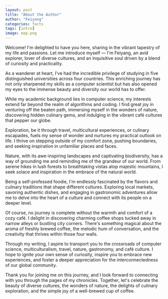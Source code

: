 ```yaml
---
layout: post
title: "About the Author"
author: "Feiyang"
categories: facts
tags: [intro]
image: map.png
---
```


Welcome! I'm delighted to have you here, sharing in the vibrant tapestry of my life and passions. Let me introduce myself — I'm Feiyang, an avid explorer, lover of diverse cultures, and an inquisitive soul driven by a blend of curiosity and practicality.

As a wanderer at heart, I've had the incredible privilege of studying in five distinguished universities across four countries. This enriching journey has not only sharpened my skills as a computer scientist but has also opened my eyes to the immense beauty and diversity our world has to offer.

While my academic background lies in computer science, my interests extend far beyond the realm of algorithms and coding. I find great joy in venturing off the beaten path, immersing myself in the wonders of nature, discovering hidden culinary gems, and indulging in the vibrant café cultures that pepper our globe.

Exploration, be it through travel, multicultural experiences, or culinary escapades, fuels my sense of wonder and nurtures my practical outlook on life. I thrive on stepping outside of my comfort zone, pushing boundaries, and seeking inspiration in unfamiliar places and faces.

Nature, with its awe-inspiring landscapes and captivating biodiversity, has a way of grounding me and reminding me of the grandeur of our world. From serene hikes in lush forests to breathtaking vistas atop majestic mountains, I seek solace and inspiration in the embrace of the natural world.

Being a self-professed foodie, I'm endlessly fascinated by the flavors and culinary traditions that shape different cultures. Exploring local markets, savoring authentic dishes, and engaging in gastronomic adventures allow me to delve into the heart of a culture and connect with its people on a deeper level.

Of course, no journey is complete without the warmth and comfort of a cozy café. I delight in discovering charming coffee shops tucked away in narrow alleys or bustling city corners. There's something magical about the aroma of freshly brewed coffee, the melodic hum of conversation, and the creativity that thrives within those four walls.

Through my writing, I aspire to transport you to the crossroads of computer science, multiculturalism, travel, nature, gastronomy, and café culture. I hope to ignite your own sense of curiosity, inspire you to embrace new experiences, and foster a deeper appreciation for the interconnectedness of our global community.

Thank you for joining me on this journey, and I look forward to connecting with you through the pages of my chronicles. Together, let's celebrate the beauty of diverse cultures, the wonders of nature, the delights of culinary exploration, and the simple joy of a well-brewed cup of coffee.
